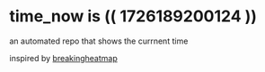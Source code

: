 # time_now is (( 1726189200124 ))

an automated repo that shows the currnent time

inspired by [breakingheatmap](https://github.com/breakingheatmap/breakingheatmap)